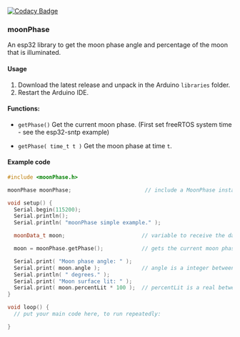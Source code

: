 [![Codacy Badge](https://api.codacy.com/project/badge/Grade/8bc0dca32db84bb5a3b762be8d48d2b3)](https://www.codacy.com/manual/CelliesProjects/moonPhase?utm_source=github.com&amp;utm_medium=referral&amp;utm_content=CelliesProjects/moonPhase&amp;utm_campaign=Badge_Grade)
### moonPhase

An esp32 library to get the moon phase angle and percentage of the moon that is illuminated.

#### Usage

1. Download the latest release and unpack in the Arduino `libraries` folder.
2. Restart the Arduino IDE.

#### Functions:

- `getPhase()` Get the current moon phase. (First set freeRTOS system time - see the esp32-sntp example)

- `getPhase( time_t t )` Get the moon phase at time `t`.

#### Example code

```c++
#include <moonPhase.h>

moonPhase moonPhase;                       // include a MoonPhase instance

void setup() {
  Serial.begin(115200);
  Serial.println();
  Serial.println( "moonPhase simple example." );

  moonData_t moon;                        // variable to receive the data

  moon = moonPhase.getPhase();            // gets the current moon phase ( 1/1/1970 at 00:00:00 UTC )

  Serial.print( "Moon phase angle: " );
  Serial.print( moon.angle );             // angle is a integer between 0-360
  Serial.println( " degrees." );
  Serial.print( "Moon surface lit: " );
  Serial.print( moon.percentLit * 100 );  // percentLit is a real between 0-1
}

void loop() {
  // put your main code here, to run repeatedly:

}
```
